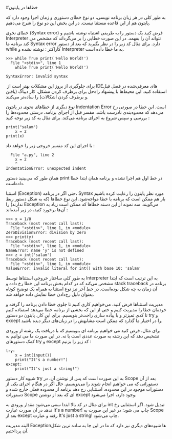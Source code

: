 #خطاها در پایتون

به طور کلی در هر زبان برنامه نویسی، دو نوع خطای دستوری و زمان‌ اجرا وجود دارد که پایتون هم از این قاعده مستثنا نیست. در این بخش این دو نوع را شرح می‌دهیم.

خطای نحوی (Syntax error)
فرض کنید یک دستور را به طریقی اشتباه نوشته باشیم و Interpreter نتواند آن را بفهمد. در این صورت خطایی را بر می‌گرداند که مشخص می کند برنامه ما Syntax error دارد. برای مثال کد زیر را در نظر بگیرید که بعد از دستور while کاراکتر : نوشته نشده و Interpreter به ما خطا داده است.

```angular2html
>>> while True print('Hello World!')
  File "<stdin>", line 1
    while True print('Hello World!')
                   ^
SyntaxError: invalid syntax 
```

‍‍‍‍‍ برای جلوگیری از بروز این مشکلات بهتر است از IDEهای معرفی‌شده در فصل قبل استفاده کنید. این محیط‌ها با پیشنهاد راه‌حل برای برطرف کردن مشکل، کار دیباگ‌ (یافتن و برطرف کردن اشکالات) را ساده‌تر می‌کنند.

نوع دیگری از خطاهای نحوی در پایتون Indentation Error است. این خطا در صورتی رخ می‌دهد که محدوه‌بندی نادرست باشد. مفسر قبل از اجرای برنامه، درستی محدوده‌ها را بررسی و سپس شروع به اجرای برنامه می‌کند. برای مثال به کد زیر توجه کنید :

```angular2html
print("salam")
    x = 2
print(x)
```

با اجرای این کد مفسر خروجی زیر را خواهد داد :

```angular2html
  File "a.py", line 2
    x = 2
    ^
IndentationError: unexpected indent
```

همان طور که می‌بینید دستور print در خط اول هم اجرا نشده و برنامه همان ابتدا خطا داده‌است.

استثنا (Exception)
حتی اگر در برنامه، Syntax مورد نظر پایتون را رعایت کرده باشیم باز هم ممکن‌ است که برنامه با خطا مواجه‌شود. این نوع خطاها (که به شکل دستور ربط ندارند) را Exception می‌گویند. سه نمونه از این دسته خطاها که ممکن است زیاد به آن‌ها برخورد کنید، در زیر آمده‌اند :

```angular2html
>>> x = 1/0
Traceback (most recent call last):
  File "<stdin>", line 1, in <module>
ZeroDivisionError: division by zero
>>> print(y)
Traceback (most recent call last):
  File "<stdin>", line 1, in <module>
NameError: name 'y' is not defined
>>> z = int('salam')
Traceback (most recent call last):
  File "<stdin>", line 1, in <module>
ValueError: invalid literal for int() with base 10: 'salam'
```

به طور کلی ساختار خروجی استثناها توسط Interpreter به این ترتیب است که ابتدا مشخص می‌کند که در کدام بخش برنامه این خطا رخ‌ داده و stack traceback برنامه در آن زمان به چه شکل بوده‌است. در خط آخر نیز نوع استثنا به همراه یک توضیح کوتاه بعنوان دلیل رخ‌دادن خطا نمایش داده خواهد شد.

مدیریت استثناها
فرض کنید، می‌خواهیم کاری کنیم تا جلوی خطا دادن برنامه‌ را گرفته و خودمان خطا را مدیریت کنیم و حتی از این که بخشی از برنامه خطا می‌دهد استفاده کنیم تا کدی تمیزتر و با پیاده سازی راحت‌تر بنویسیم. برای این کار، پایتون دو دستور try و except را در اختیار ما گذارد که ممکن است مشابهش را در زبان‌های دیگر دیده‌ باشید.

برای مثال، فرض کنید می خواهیم برنامه ای بنویسیم که با دریافت یک رشته از ورودی تشخیص دهد که این رشته به صورت عددی است یا نه. در این صورت ما می توانیم به کمک دستورهای try و except کد زیر را بزنیم :

```angular2html
try:
    x = int(input())
    print("It's a number!")
except:
    print("It's just a string!")
```

شیوه کار دستور try به این صورت است که پس از نوشتن آن، در Scope بعد از آن دستوراتی که می خواهیم انجام شوند را می‌نویسیم. حال اگر در هنگام اجرای یکی از دستورات موجود در این محدوده، استثنایی رخ دهد برنامه از محدوده فعلی خارج شده و دستورات Scope ای که بعد از نوشتن except وجود دارد، اجرا می‌شود.

برای مثال در کد بالا ابتدا سعی می‌‌شود مقدار ورودی به int تبدیل شود. اگر استثنایی رخ ندهد در آن صورت عبارت It's a number! چاپ می شود؛ در غیر این صورت به Scope بعد از except رفته و عبارت It's just a string! چاپ می‌شود.

البته مدیریت Exceptionها شیوه‌های دیگری نیز دارد که ما در این جا به ساده ترین شکل آن پرداختیم.